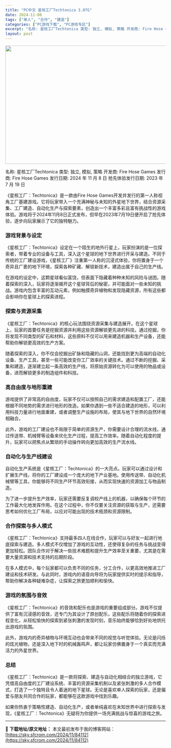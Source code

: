 ```yaml
---
title: "PC中文 星核工厂Techtonica 3.07G"
date: 2024-11-08
tags: ["单人", "合作", "建造"]
categories: ["PC游戏下载", "PC游戏专区"]
excerpt: "名称: 星核工厂Techtonica 类型: 独立, 模拟, 策略 开发商: Fire Hose Games 发行商: Fire Hose Games 发行日期: 2024 年 11 月 8 日 抢先体验发行日期: 2023 年 7 月 19 日 《星核工厂：Techtonica》是一款由Fire &hellip;"
layout: post
---
```


<img class="aligncenter size-full wp-image-84113" src="https://sky.sfcrom.com/wp-content/uploads/2024/11/2024110802083466.webp" alt="" width="660" height="370" />

名称: 星核工厂Techtonica
类型: 独立, 模拟, 策略
开发商: Fire Hose Games
发行商: Fire Hose Games
发行日期: 2024 年 11 月 8 日
抢先体验发行日期: 2023 年 7 月 19 日

《星核工厂：Techtonica》是一款由Fire Hose Games开发并发行的第一人称视角工厂基建游戏。它将玩家带入一个充满神秘与未知的外星地下世界，结合资源采集、工厂建造、自动化生产与探索要素，创造出一个丰富多彩且富有挑战性的游戏体验。游戏将于2024年11月8日正式发布，但早在2023年7月19日便开启了抢先体验，逐步向玩家展示了它的独特魅力。
<h3>游戏背景与设定</h3>
《星核工厂：Techtonica》设定在一个陌生的地外行星上，玩家扮演的是一位探索者，带着专业的设备与工具，深入这个星球的地下世界进行开采与建造。不同于传统的工厂建设游戏，《星核工厂》注重第一人称的沉浸式体验，你将置身于一个奇异且广袤的地下环境，探索各种矿藏、解锁新技术，建造出属于自己的生产线。

在游戏的设定中，这颗星球看似富饶，但表面下隐藏着种种未知的风险与谜团。随着探索的深入，玩家将逐渐揭开这个星球背后的秘密，并可能面对一些未知的挑战。游戏内包含丰富的互动元素，例如触摸奇异植物和发现隐藏资源，所有这些都会影响你在星球上的探索进程。
<h3>探索与资源采集</h3>
《星核工厂：Techtonica》的核心玩法围绕资源采集与建造展开。在这个星球上，玩家的首要任务是挖掘资源并利用这些资源解锁更先进的科技。通过挖掘，你将发现不同类型的矿石和材料，这些原料不仅可以用来建造机器和生产设备，还能帮助你解锁更高效的生产方案。

随着探索的深入，你不仅会挖掘出矿脉和隐藏的山洞，还能找到更为高端的自动化设备、生产工具，甚至一些可能改变你工厂效率的关键技术。通过不断的挖掘、采集和建造，逐渐建立起一条高效的生产线，将原始资源转化为可以使用的物品或设备，进而解锁更多的制造组件和科技。
<h3>高自由度与地形重建</h3>
游戏提供了非常高的自由度，玩家不仅可以按照自己的需求建造和配置工厂，还能根据不同地势的需求进行地形的改造。如果你遇到一些不适合建造的地形，可以利用科技力量进行地面重建，或者调整生产设施的布局，使其与地下世界的自然环境相融合。

此外，游戏的工厂建设也不局限于简单的资源生产，你需要设计合理的流水线，通过传送带、机械臂等设备来优化生产过程，提高工作效率。随着自动化程度的提升，玩家可以把焦点从繁琐的手动操作转向更加高效的生产流水线。
<h3>自动化与生产线建设</h3>
自动化生产系统是《星核工厂：Techtonica》的一大亮点。玩家可以通过设计和扩展生产线，将你的工厂建设成一个庞大的地下产业基地。使用传送带、自动化机械臂等工具，你能够将不同生产环节高效衔接，从而实现快速的资源加工与物品制造。

为了进一步提升生产效率，玩家还需要反复调校产线上的机器，以确保每个环节的工作最大化地发挥作用。在这个过程中，你不仅要关注资源的获取与生产，还需要思考如何优化工厂布局，以应对可能出现的技术瓶颈和资源限制。
<h3>合作探索与多人模式</h3>
《星核工厂：Techtonica》支持最多四人在线合作，玩家可以与好友一起进行地底探索与建造。多人模式不仅增加了游戏的互动性，还使得复杂的任务与挑战变得更加轻松。团队合作对于解决一些技术难题和提升生产效率至关重要，尤其是在需要大量资源和技术支持的后期阶段。

在多人模式中，每个玩家都可以负责不同的任务，分工合作，以更高效地推进工厂建设和技术研发。与此同时，游戏内的语音向导将为玩家提供实时的提示和指导，帮助你解决各种疑难杂症，让探索之旅更加顺利和愉快。
<h3>游戏的氛围与音效</h3>
《星核工厂：Techtonica》的音效和配乐也是游戏的重要组成部分。游戏不仅提供了富有沉浸感的音效，还专门为其设计了原创配乐，这些配乐将随着你的探索进程变化，从轻松愉快的探索到紧张刺激的发现时刻，音乐始终能够恰到好处地烘托出游戏的氛围。

此外，游戏内的奇异植物与环境互动也会带来不同的视觉与听觉体验。无论是闪烁的炫光植物，还是深入地下时的机械轰鸣声，都让玩家仿佛置身于一个真实而充满活力的外星世界。
<h3>总结</h3>
《星核工厂：Techtonica》是一款将探索、建造与自动化相结合的独立游戏，它凭借高自由度的工厂建设系统、丰富的资源采集机制以及紧张刺激的多人合作模式，打造了一个独特且令人着迷的地下星球。无论是喜欢单人探索的玩家，还是偏爱与朋友共同合作的玩家，都能够在这款游戏中找到乐趣。

如果你热衷于策略性建造、自动化生产，或者单纯喜欢在未知世界中进行探索与发现，《星核工厂：Techtonica》无疑将为你提供一场充满挑战与惊喜的游戏之旅。

---
📖 **下载地址/原文地址：** 本文最初发布于我的博客网站：[https://sky.sfcrom.com/2024/11/84112](https://sky.sfcrom.com/2024/11/84112)
